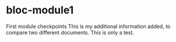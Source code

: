 # bloc-module1
First module checkpoints
This is my additional information added, to compare two different documents. This is only a test. 
